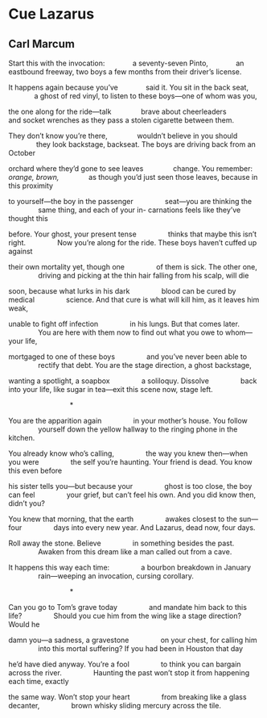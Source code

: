 # Cue Lazarus
## Carl Marcum
Start this with the invocation:
             a seventy-seven Pinto,
             an eastbound freeway, two boys
a few months from their driver’s license.

It happens again because you’ve
             said it. You sit in the back seat,
             a ghost of red vinyl, to listen
to these boys—one of whom was you,

the one along for the ride—talk
              brave about cheerleaders
              and socket wrenches as they pass
a stolen cigarette between them.

They don’t know you’re there,
              wouldn’t believe in you should
              they look backstage, backseat.
The boys are driving back from an October

orchard where they’d gone to see leaves
              change. You remember: _orange, brown,_
              as though you’d just seen those leaves,
because in this proximity

to yourself—the boy in the passenger
               seat—you are thinking the
               same thing, and each of your in-
carnations feels like they’ve thought this

before. Your ghost, your present tense
               thinks that maybe this isn’t right.
               Now you’re along for the ride.
These boys haven’t cuffed up against

their own mortality yet, though one
               of them is sick. The other one,
               driving and picking at the thin
hair falling from his scalp, will die

soon, because what lurks in his dark
               blood can be cured by medical
               science. And that cure is what will
kill him, as it leaves him weak,

unable to fight off infection
               in his lungs. But that comes later.
               You are here with them now to find
out what you owe to whom—your life,

mortgaged to one of these boys
               and you’ve never been able to
               rectify that debt. You are the
stage direction, a ghost backstage,

wanting a spotlight, a soapbox
               a soliloquy. Dissolve
               back into your life, like sugar
in tea—exit this scene now, stage left.

                               *

You are the apparition again
               in your mother’s house. You follow
               yourself down the yellow hallway
to the ringing phone in the kitchen.

You already know who’s calling,
               the way you knew then—when you were
               the self you’re haunting. Your friend
is dead. You know this even before

his sister tells you—but because your
               ghost is too close, the boy can feel
               your grief, but can’t feel his own.
And you did know then, didn’t you?

You knew that morning, that the earth
               awakes closest to the sun—four
               days into every new year.
And Lazarus, dead now, four days.

Roll away the stone. Believe
               in something besides the past.
               Awaken from this dream like
a man called out from a cave.

It happens this way each time:
               a bourbon breakdown in January
               rain—weeping an invocation,
cursing corollary.

                               *

Can you go to Tom’s grave today
               and mandate him back to this life?
               Should you cue him from the wing
like a stage direction? Would he

damn you—a sadness, a gravestone
               on your chest, for calling him
               into this mortal suffering?
If you had been in Houston that day

he’d have died anyway. You’re a fool
               to think you can bargain across the river.
               Haunting the past won’t stop
it from happening each time, exactly

the same way. Won’t stop your heart
               from breaking like a glass decanter,
               brown whisky sliding
mercury across the tile.